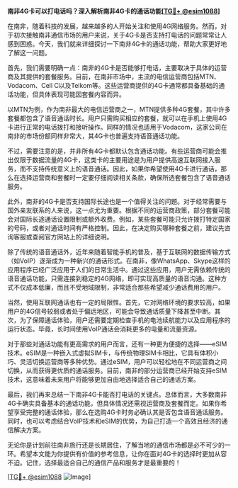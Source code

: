 **南非4G卡可以打电话吗？深入解析南非4G卡的通话功能[[TG💪+ @esim1088](https://t.me/s/esim1088)]**

在南非，随着科技的发展，越来越多的人开始关注和使用4G网络服务。然而，对于初次接触南非通信市场的用户来说，关于4G卡是否支持打电话的问题常常让人感到困惑。今天，我们就来详细探讨一下南非4G卡的通话功能，帮助大家更好地了解这一问题。

首先，我们需要明确一点：南非的4G卡是否能够打电话，主要取决于具体的运营商及其提供的套餐服务。目前，在南非市场中，主流的电信运营商包括MTN、Vodacom、Cell C以及Telkom等。这些运营商提供的4G卡通常都具备基础的通话功能，但具体表现可能因套餐内容而异。

以MTN为例，作为南非最大的电信运营商之一，MTN提供多种4G套餐，其中许多套餐都包含了语音通话时长。用户只需购买相应的套餐，就可以在手机上使用4G卡进行正常的电话拨打和接听操作。同样的情况也适用于Vodacom，这家公司在南非的市场份额同样非常大，其4G卡也普遍支持语音通话功能。

不过，需要注意的是，并非所有4G卡都默认包含通话功能。有些运营商可能会推出仅限于数据流量的4G卡，这类卡的主要用途是为用户提供高速互联网接入服务，而不支持传统意义上的语音通话。因此，如果你希望使用4G卡进行通话，那么在选择运营商和套餐时一定要仔细阅读相关条款，确保所选套餐包含了语音通话服务。

此外，南非的4G卡是否支持国际长途也是一个值得关注的问题。对于经常需要与国外亲友联系的人来说，这一点尤为重要。根据不同的运营商政策，部分套餐可能会对国际长途通话设置限制或额外收费。例如，某些套餐可能只允许拨打特定国家的号码，或者对通话时间有严格控制。因此，在决定购买哪种套餐之前，建议先咨询客服或查阅官方网站上的详细说明。

除了传统的语音通话外，近年来随着智能手机的普及，基于互联网的数据传输方式（如VoIP）逐渐成为一种新兴的通话形式。在南非，像WhatsApp、Skype这样的应用程序已经广泛应用于人们的日常生活中。通过这些应用，用户无需依赖传统的语音通话功能，只需连接到稳定的4G网络，即可实现高质量的语音沟通。这种方式不仅成本低廉，而且不受地域限制，非常适合那些希望减少通话费用的用户。

当然，使用互联网通话也有一定的局限性。首先，它对网络环境的要求较高，如果用户的4G信号较弱或者处于偏远地区，可能会导致通话质量下降甚至中断。其次，为了保障通话体验，用户还需要定期检查手机的电池续航能力以及应用程序的运行状态。毕竟，长时间使用VoIP通话会消耗更多的电量和流量资源。

对于那些对通话功能有更高需求的用户而言，还有一种更为便捷的选择——eSIM技术。eSIM是一种嵌入式虚拟SIM卡，与传统物理SIM卡相比，它具有体积小巧、灵活切换运营商等多种优势。通过eSIM，用户可以轻松地在不同运营商之间切换，从而获得更优质的通话服务。目前，南非的部分运营商已经开始支持eSIM技术，这意味着未来用户将能够更加自由地选择适合自己的通话方案。

最后，我们再来总结一下南非4G卡能否打电话的关键点。总体而言，大多数南非4G卡确实具备基本的通话功能，但具体情况还需视运营商及套餐而定。如果你希望享受完整的通话体验，那么在选购4G卡时务必确认其是否包含语音通话服务。同时，也可以考虑结合VoIP技术和eSIM的优势，为自己打造一个高效且经济的通信解决方案。

无论你是计划前往南非旅行还是长期居住，了解当地的通信市场都是必不可少的一环。希望本文能为你提供有价值的参考信息，让你在面对4G卡的选择时更加从容不迫。记住，选择最适合自己的通信产品和服务才是最重要的！

[[TG💪+ @esim1088](https://t.me/s/esim1088) ![Image](https://i.postimg.cc/4NQfJmqS/Snipaste-2025-05-13-00-14-12.png)]